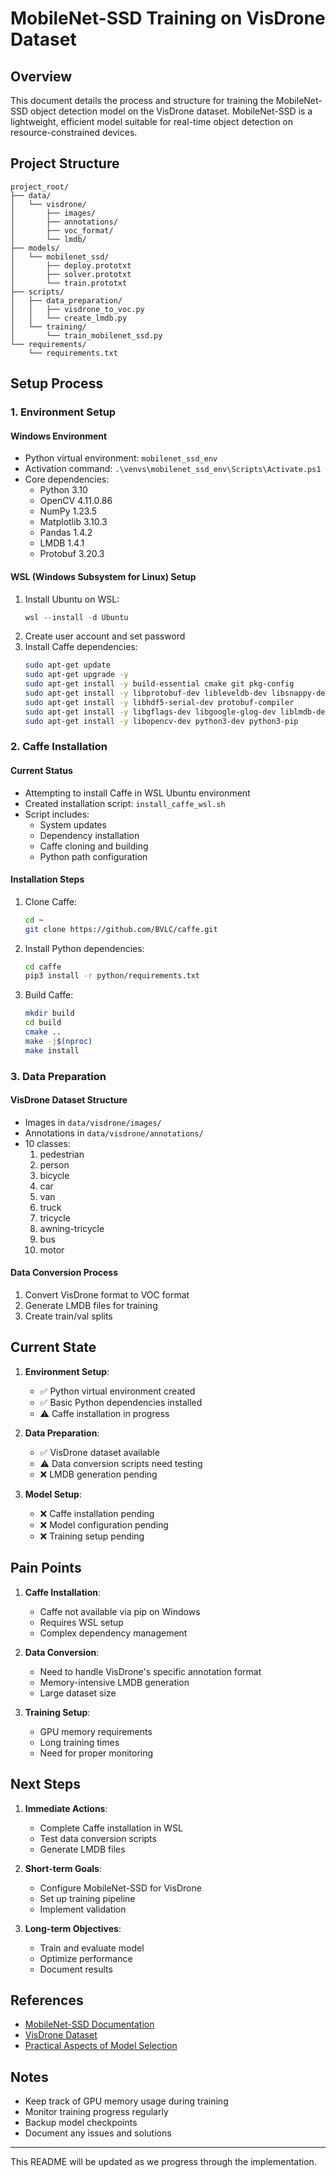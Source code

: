 # MobileNet-SSD Training on VisDrone Dataset

## Overview
This document details the process and structure for training the MobileNet-SSD object detection model on the VisDrone dataset. MobileNet-SSD is a lightweight, efficient model suitable for real-time object detection on resource-constrained devices.

## Project Structure
```
project_root/
├── data/
│   └── visdrone/
│       ├── images/
│       ├── annotations/
│       ├── voc_format/
│       └── lmdb/
├── models/
│   └── mobilenet_ssd/
│       ├── deploy.prototxt
│       ├── solver.prototxt
│       └── train.prototxt
├── scripts/
│   ├── data_preparation/
│   │   ├── visdrone_to_voc.py
│   │   └── create_lmdb.py
│   └── training/
│       └── train_mobilenet_ssd.py
└── requirements/
    └── requirements.txt
```

## Setup Process

### 1. Environment Setup
#### Windows Environment
- Python virtual environment: `mobilenet_ssd_env`
- Activation command: `.\venvs\mobilenet_ssd_env\Scripts\Activate.ps1`
- Core dependencies:
  - Python 3.10
  - OpenCV 4.11.0.86
  - NumPy 1.23.5
  - Matplotlib 3.10.3
  - Pandas 1.4.2
  - LMDB 1.4.1
  - Protobuf 3.20.3

#### WSL (Windows Subsystem for Linux) Setup
1. Install Ubuntu on WSL:
   ```powershell
   wsl --install -d Ubuntu
   ```
2. Create user account and set password
3. Install Caffe dependencies:
   ```bash
   sudo apt-get update
   sudo apt-get upgrade -y
   sudo apt-get install -y build-essential cmake git pkg-config
   sudo apt-get install -y libprotobuf-dev libleveldb-dev libsnappy-dev
   sudo apt-get install -y libhdf5-serial-dev protobuf-compiler
   sudo apt-get install -y libgflags-dev libgoogle-glog-dev liblmdb-dev
   sudo apt-get install -y libopencv-dev python3-dev python3-pip
   ```

### 2. Caffe Installation
#### Current Status
- Attempting to install Caffe in WSL Ubuntu environment
- Created installation script: `install_caffe_wsl.sh`
- Script includes:
  - System updates
  - Dependency installation
  - Caffe cloning and building
  - Python path configuration

#### Installation Steps
1. Clone Caffe:
   ```bash
   cd ~
   git clone https://github.com/BVLC/caffe.git
   ```
2. Install Python dependencies:
   ```bash
   cd caffe
   pip3 install -r python/requirements.txt
   ```
3. Build Caffe:
   ```bash
   mkdir build
   cd build
   cmake ..
   make -j$(nproc)
   make install
   ```

### 3. Data Preparation
#### VisDrone Dataset Structure
- Images in `data/visdrone/images/`
- Annotations in `data/visdrone/annotations/`
- 10 classes:
  1. pedestrian
  2. person
  3. bicycle
  4. car
  5. van
  6. truck
  7. tricycle
  8. awning-tricycle
  9. bus
  10. motor

#### Data Conversion Process
1. Convert VisDrone format to VOC format
2. Generate LMDB files for training
3. Create train/val splits

## Current State
1. **Environment Setup**:
   - ✅ Python virtual environment created
   - ✅ Basic Python dependencies installed
   - ⚠️ Caffe installation in progress

2. **Data Preparation**:
   - ✅ VisDrone dataset available
   - ⚠️ Data conversion scripts need testing
   - ❌ LMDB generation pending

3. **Model Setup**:
   - ❌ Caffe installation pending
   - ❌ Model configuration pending
   - ❌ Training setup pending

## Pain Points
1. **Caffe Installation**:
   - Caffe not available via pip on Windows
   - Requires WSL setup
   - Complex dependency management

2. **Data Conversion**:
   - Need to handle VisDrone's specific annotation format
   - Memory-intensive LMDB generation
   - Large dataset size

3. **Training Setup**:
   - GPU memory requirements
   - Long training times
   - Need for proper monitoring

## Next Steps
1. **Immediate Actions**:
   - Complete Caffe installation in WSL
   - Test data conversion scripts
   - Generate LMDB files

2. **Short-term Goals**:
   - Configure MobileNet-SSD for VisDrone
   - Set up training pipeline
   - Implement validation

3. **Long-term Objectives**:
   - Train and evaluate model
   - Optimize performance
   - Document results

## References
- [MobileNet-SSD Documentation](https://docs.openvino.ai/2023.3/omz_models_model_mobilenet_ssd.html)
- [VisDrone Dataset](https://github.com/VisDrone/VisDrone-Dataset)
- [Practical Aspects of Model Selection](https://vdeepvision.medium.com/practical-aspects-to-select-a-model-for-object-detection-c704055ab325)

## Notes
- Keep track of GPU memory usage during training
- Monitor training progress regularly
- Backup model checkpoints
- Document any issues and solutions

---
This README will be updated as we progress through the implementation. 